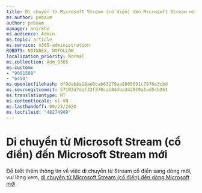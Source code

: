 ```yaml
---
title: Di chuyển từ Microsoft Stream (cổ điển) đến Microsoft Stream mới
ms.author: pebaum
author: pebaum
manager: mnirkhe
ms.audience: Admin
ms.topic: article
ms.service: o365-administration
ROBOTS: NOINDEX, NOFOLLOW
localization_priority: Normal
ms.collection: Adm_O365
ms.custom:
- "9001508"
- "6450"
ms.openlocfilehash: df9dab8a28ae0ca663279aa8805091c7076e3cbd
ms.sourcegitcommit: 57102d7daf32f370cab84dba342819a1ad5cb261
ms.translationtype: MT
ms.contentlocale: vi-VN
ms.lasthandoff: 09/23/2020
ms.locfileid: "48274989"
---
```

# <a name="migrate-from-microsoft-stream-classic-to-the-new-microsoft-stream"></a>Di chuyển từ Microsoft Stream (cổ điển) đến Microsoft Stream mới

Để biết thêm thông tin về việc di chuyển từ Stream cổ điển sang dòng mới, vui lòng xem, [di chuyển từ Microsoft Stream (cổ điển) đến dòng Microsoft mới](https://docs.microsoft.com/stream/classic-migration)